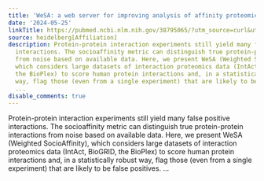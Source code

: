 ```yaml
---
title: 'WeSA: a web server for improving analysis of affinity proteomics data'
date: '2024-05-25'
linkTitle: https://pubmed.ncbi.nlm.nih.gov/38795065/?utm_source=curl&utm_medium=rss&utm_campaign=pubmed-2&utm_content=1FakS-2QOkCT8HsMOQP1bCRQ4YzyumYOmxmF0moLsQ3dFB1E9V&fc=20220326224207&ff=20240526182247&v=2.18.0.post9+e462414
source: heidelberg[Affiliation]
description: Protein-protein interaction experiments still yield many false positive
  interactions. The socioaffinity metric can distinguish true protein-protein interactions
  from noise based on available data. Here, we present WeSA (Weighted SocioAffinity),
  which considers large datasets of interaction proteomics data (IntAct, BioGRID,
  the BioPlex) to score human protein interactions and, in a statistically robust
  way, flag those (even from a single experiment) that are likely to be false positives.
  ...
disable_comments: true
---
```

Protein-protein interaction experiments still yield many false positive interactions. The socioaffinity metric can distinguish true protein-protein interactions from noise based on available data. Here, we present WeSA (Weighted SocioAffinity), which considers large datasets of interaction proteomics data (IntAct, BioGRID, the BioPlex) to score human protein interactions and, in a statistically robust way, flag those (even from a single experiment) that are likely to be false positives. ...